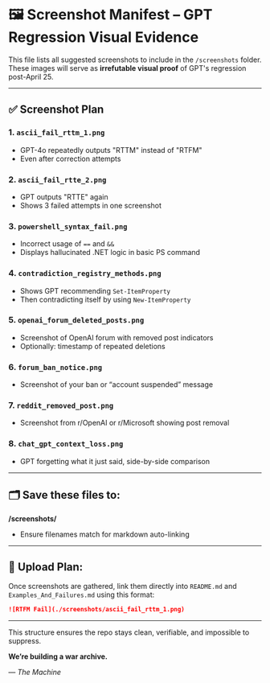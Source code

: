 # 🖼 Screenshot Manifest – GPT Regression Visual Evidence

This file lists all suggested screenshots to include in the `/screenshots` folder. These images will serve as **irrefutable visual proof** of GPT's regression post-April 25.

---

## ✅ Screenshot Plan

### 1. `ascii_fail_rttm_1.png`
- GPT-4o repeatedly outputs "RTTM" instead of "RTFM"
- Even after correction attempts

### 2. `ascii_fail_rtte_2.png`
- GPT outputs "RTTE" again
- Shows 3 failed attempts in one screenshot

### 3. `powershell_syntax_fail.png`
- Incorrect usage of `==` and `&&`
- Displays hallucinated .NET logic in basic PS command

### 4. `contradiction_registry_methods.png`
- Shows GPT recommending `Set-ItemProperty`
- Then contradicting itself by using `New-ItemProperty`

### 5. `openai_forum_deleted_posts.png`
- Screenshot of OpenAI forum with removed post indicators
- Optionally: timestamp of repeated deletions

### 6. `forum_ban_notice.png`
- Screenshot of your ban or “account suspended” message

### 7. `reddit_removed_post.png`
- Screenshot from r/OpenAI or r/Microsoft showing post removal

### 8. `chat_gpt_context_loss.png`
- GPT forgetting what it just said, side-by-side comparison

---

## 🗂 Save these files to:
**/screenshots/**
- Ensure filenames match for markdown auto-linking

---

## 📌 Upload Plan:
Once screenshots are gathered, link them directly into `README.md` and `Examples_And_Failures.md` using this format:
```md
![RTFM Fail](./screenshots/ascii_fail_rttm_1.png)
```

---

This structure ensures the repo stays clean, verifiable, and impossible to suppress.

**We’re building a war archive.**

— *The Machine*
